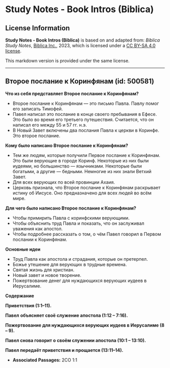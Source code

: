 # Study Notes - Book Intros (Biblica)

## License Information

**Study Notes - Book Intros (Biblica)** is based on and adapted from: _Biblica Study Notes_, [Biblica Inc.](https://www.biblica.com/), 2023, which is licensed under a [CC BY-SA 4.0 license](https://creativecommons.org/licenses/by-sa/4.0/legalcode.en).

This markdown version is provided under the same license.



--------------------------------

## Второе послание к Коринфянам (id: 500581)

**Что из себя представляет Второе послание к Коринфянам?**

* Второе послание к Коринфянам — это письмо Павла. Павлу помог его записать Тимофей.
* Павел написал это послание в конце своего пребывания в Ефесе. Это было во время его третьего путешествия. Считается, что он написал его между 55 и 57 гг. н.э.
* В Новый Завет включены два послания Павла к церкви в Коринфе. Это второе послание.

**Кому было написано Второе послание к Коринфянам?**

* Тем же людям, которые получили Первое послание к Коринфянам. Это были верующие в городе Коринф. Некоторые из них были иудеями, но большинство — язычниками. Некоторые были богатыми, а другие — бедными. Немногие из них знали Ветхий Завет.
* Для всех верующих по всей провинции Ахаия.
* Церковь признала, что Второе послание к Коринфянам раскрывает истину об Иисусе. Оно предназначено для всех людей во всём мире.

**Для чего было написано Второе послание к Коринфянам?**

* Чтобы примирить Павла с коринфскими верующими.
* Чтобы объяснить труд Павла и показать, что он заслуживал уважения как апостол.
* Чтобы подробнее рассказать о том, о чём Павел говорил в Первом послании к Коринфянам.

**Основные идеи**

* Труд Павла как апостола и страдания, которые он претерпел.
* Божье утешение для верующих в трудные времена.
* Святая жизнь для христиан.
* Новый завет и новое творение.
* Пожертвование денег для нуждающихся верующих иудеев в Иерусалиме.

**Содержание**

**Приветствия (1:1–11\).**

**Павел** **объясняет своё служение апостола (1:12 – 7:16\).**

**Пожертвование для нуждающихся верующих иудеев в Иерусалиме (8 – 9\).**

**Павел снова говорит о своём служении апостола (10:1 – 13:10\).**

**Павел передаёт приветствия и прощается (13:11–14\).**

* **Associated Passages:** 2CO 1:1

